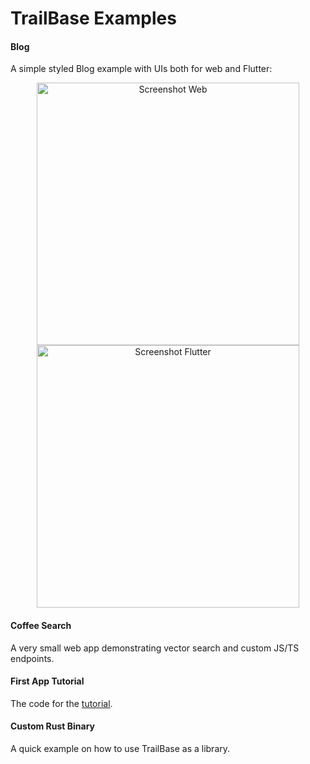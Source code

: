 # TrailBase Examples

#### Blog

A simple styled Blog example with UIs both for web and Flutter:

<p align="center">
  <picture align="center">
    <img
      height="420"
      src="https://raw.githubusercontent.com/ignatz/trailbase/refs/heads/main/examples/blog/assets/screenshot_web.png"
      alt="Screenshot Web"
    />
  </picture>

  <picture align="center">
    <img
      height="420"
      src="https://raw.githubusercontent.com/ignatz/trailbase/refs/heads/main/examples/blog/assets/screenshot_flutter.png"
      alt="Screenshot Flutter"
    />
  </picture>
</p>

#### Coffee Search

A very small web app demonstrating vector search and custom JS/TS endpoints.

#### First App Tutorial

The code for the [tutorial](https://trailbase.io/getting-started/first-app).

#### Custom Rust Binary

A quick example on how to use TrailBase as a library.
